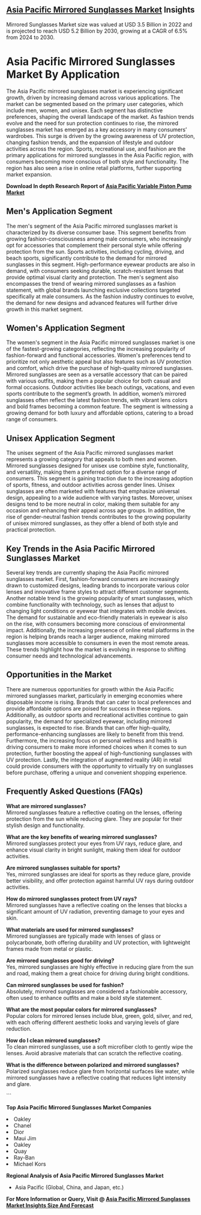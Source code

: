 <h2><a href="https://www.verifiedmarketreports.com/download-sample/?rid=106456&amp;utm_source=Github-Feb&amp;utm_medium=225" target="_blank">Asia Pacific Mirrored Sunglasses Market</a> Insights</h2><p>Mirrored Sunglasses Market size was valued at USD 3.5 Billion in 2022 and is projected to reach USD 5.2 Billion by 2030, growing at a CAGR of 6.5% from 2024 to 2030.</p><p><h1>Asia Pacific Mirrored Sunglasses Market By Application</h1> <p>The Asia Pacific mirrored sunglasses market is experiencing significant growth, driven by increasing demand across various applications. The market can be segmented based on the primary user categories, which include men, women, and unisex. Each segment has distinctive preferences, shaping the overall landscape of the market. As fashion trends evolve and the need for sun protection continues to rise, the mirrored sunglasses market has emerged as a key accessory in many consumers’ wardrobes. This surge is driven by the growing awareness of UV protection, changing fashion trends, and the expansion of lifestyle and outdoor activities across the region. Sports, recreational use, and fashion are the primary applications for mirrored sunglasses in the Asia Pacific region, with consumers becoming more conscious of both style and functionality. The region has also seen a rise in online retail platforms, further supporting market expansion. <p><strong>Download In depth Research Report of <a href="https://www.verifiedmarketreports.com/download-sample/?rid=236118&amp;utm_source=Pulse-Dec&amp;utm_medium=225" target="_blank">Asia Pacific Variable Piston Pump Market</a></strong></p> </p> <h2>Men's Application Segment</h2> <p>The men's segment of the Asia Pacific mirrored sunglasses market is characterized by its diverse consumer base. This segment benefits from growing fashion-consciousness among male consumers, who increasingly opt for accessories that complement their personal style while offering protection from the sun. Sports activities, including cycling, driving, and beach sports, significantly contribute to the demand for mirrored sunglasses in this segment. High-performance eyewear products are also in demand, with consumers seeking durable, scratch-resistant lenses that provide optimal visual clarity and protection. The men's segment also encompasses the trend of wearing mirrored sunglasses as a fashion statement, with global brands launching exclusive collections targeted specifically at male consumers. As the fashion industry continues to evolve, the demand for new designs and advanced features will further drive growth in this market segment. <h2>Women's Application Segment</h2> <p>The women's segment in the Asia Pacific mirrored sunglasses market is one of the fastest-growing categories, reflecting the increasing popularity of fashion-forward and functional accessories. Women's preferences tend to prioritize not only aesthetic appeal but also features such as UV protection and comfort, which drive the purchase of high-quality mirrored sunglasses. Mirrored sunglasses are seen as a versatile accessory that can be paired with various outfits, making them a popular choice for both casual and formal occasions. Outdoor activities like beach outings, vacations, and even sports contribute to the segment’s growth. In addition, women’s mirrored sunglasses often reflect the latest fashion trends, with vibrant lens colors and bold frames becoming a common feature. The segment is witnessing a growing demand for both luxury and affordable options, catering to a broad range of consumers. <h2>Unisex Application Segment</h2> <p>The unisex segment of the Asia Pacific mirrored sunglasses market represents a growing category that appeals to both men and women. Mirrored sunglasses designed for unisex use combine style, functionality, and versatility, making them a preferred option for a diverse range of consumers. This segment is gaining traction due to the increasing adoption of sports, fitness, and outdoor activities across gender lines. Unisex sunglasses are often marketed with features that emphasize universal design, appealing to a wide audience with varying tastes. Moreover, unisex designs tend to be more neutral in color, making them suitable for any occasion and enhancing their appeal across age groups. In addition, the rise of gender-neutral fashion trends contributes to the growing popularity of unisex mirrored sunglasses, as they offer a blend of both style and practical protection. <h2>Key Trends in the Asia Pacific Mirrored Sunglasses Market</h2> <p>Several key trends are currently shaping the Asia Pacific mirrored sunglasses market. First, fashion-forward consumers are increasingly drawn to customized designs, leading brands to incorporate various color lenses and innovative frame styles to attract different customer segments. Another notable trend is the growing popularity of smart sunglasses, which combine functionality with technology, such as lenses that adjust to changing light conditions or eyewear that integrates with mobile devices. The demand for sustainable and eco-friendly materials in eyewear is also on the rise, with consumers becoming more conscious of environmental impact. Additionally, the increasing presence of online retail platforms in the region is helping brands reach a larger audience, making mirrored sunglasses more accessible to consumers in even the most remote areas. These trends highlight how the market is evolving in response to shifting consumer needs and technological advancements. <h2>Opportunities in the Market</h2> <p>There are numerous opportunities for growth within the Asia Pacific mirrored sunglasses market, particularly in emerging economies where disposable income is rising. Brands that can cater to local preferences and provide affordable options are poised for success in these regions. Additionally, as outdoor sports and recreational activities continue to gain popularity, the demand for specialized eyewear, including mirrored sunglasses, is expected to rise. Brands that can offer high-quality, performance-enhancing sunglasses are likely to benefit from this trend. Furthermore, the increasing focus on personal wellness and health is driving consumers to make more informed choices when it comes to sun protection, further boosting the appeal of high-functioning sunglasses with UV protection. Lastly, the integration of augmented reality (AR) in retail could provide consumers with the opportunity to virtually try on sunglasses before purchase, offering a unique and convenient shopping experience. <h2>Frequently Asked Questions (FAQs)</h2> <p><strong>What are mirrored sunglasses?</strong><br>Mirrored sunglasses feature a reflective coating on the lenses, offering protection from the sun while reducing glare. They are popular for their stylish design and functionality.</p> <p><strong>What are the key benefits of wearing mirrored sunglasses?</strong><br>Mirrored sunglasses protect your eyes from UV rays, reduce glare, and enhance visual clarity in bright sunlight, making them ideal for outdoor activities.</p> <p><strong>Are mirrored sunglasses suitable for sports?</strong><br>Yes, mirrored sunglasses are ideal for sports as they reduce glare, provide better visibility, and offer protection against harmful UV rays during outdoor activities.</p> <p><strong>How do mirrored sunglasses protect from UV rays?</strong><br>Mirrored sunglasses have a reflective coating on the lenses that blocks a significant amount of UV radiation, preventing damage to your eyes and skin.</p> <p><strong>What materials are used for mirrored sunglasses?</strong><br>Mirrored sunglasses are typically made with lenses of glass or polycarbonate, both offering durability and UV protection, with lightweight frames made from metal or plastic.</p> <p><strong>Are mirrored sunglasses good for driving?</strong><br>Yes, mirrored sunglasses are highly effective in reducing glare from the sun and road, making them a great choice for driving during bright conditions.</p> <p><strong>Can mirrored sunglasses be used for fashion?</strong><br>Absolutely, mirrored sunglasses are considered a fashionable accessory, often used to enhance outfits and make a bold style statement.</p> <p><strong>What are the most popular colors for mirrored sunglasses?</strong><br>Popular colors for mirrored lenses include blue, green, gold, silver, and red, with each offering different aesthetic looks and varying levels of glare reduction.</p> <p><strong>How do I clean mirrored sunglasses?</strong><br>To clean mirrored sunglasses, use a soft microfiber cloth to gently wipe the lenses. Avoid abrasive materials that can scratch the reflective coating.</p> <p><strong>What is the difference between polarized and mirrored sunglasses?</strong><br>Polarized sunglasses reduce glare from horizontal surfaces like water, while mirrored sunglasses have a reflective coating that reduces light intensity and glare.</p> ```</p><p><strong>Top Asia Pacific Mirrored Sunglasses Market Companies</strong></p><div data-test-id=""><p><li>Oakley</li><li> Chanel</li><li> Dior</li><li> Maui Jim</li><li> Oakley</li><li> Quay</li><li> Ray-Ban</li><li> Michael Kors</li></p><div><strong>Regional Analysis of&nbsp;Asia Pacific Mirrored Sunglasses Market</strong></div><ul><li dir="ltr"><p dir="ltr">Asia Pacific (Global, China, and Japan, etc.)</p></li></ul><p><strong>For More Information or Query, Visit @&nbsp;</strong><strong><a href="https://www.verifiedmarketreports.com/product/global-mirrored-sunglasses-market-2019-by-manufacturers-regions-type-and-application-forecast-to-2024/?utm_source=Github-Feb&amp;utm_medium=225" target="_blank">Asia Pacific Mirrored Sunglasses Market Insights Size And Forecast</a></strong></p></div><h2>&nbsp;</h2><div data-test-id="">&nbsp;</div>
